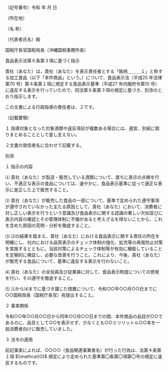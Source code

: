 （記号番号）令和 年 月 日

（所在地）

（名 称）

（代表者氏名）殿

国税庁長官国税局長（沖縄国税事務所長）

食品表示法第６条第３項に基づく指示

貴社（あなた）は、貴社（あなた）を表示責任者とする「銘柄＿＿＿１」と称する加工食品（以下「本件商品」という。）について、食品表示法（平成25 年法律第70 号）第４条第１項に規定する食品表示基準（平成27 年内閣府令第10 号）に違反する表示を行っていたので、同法第６条第３項の規定に基づき、別添のとおり指示します。

この文書による行政指導の責任者は、２です。

（記載要領）

１ 指導対象となった対象酒類や違反項目が複数ある場合には、適宜、別紙に取りまとめることとして差し支えない。

２文書の発信者名に合わせて記載する。

別添

１ 指示の内容

⑴ 貴社（あなた）が製造・販売している酒類について、直ちに表示の点検を行い、不適正な表示の食品については、速やかに、食品表示基準に従って適正な表示に是正した上で販売すること。

⑵ 貴社（あなた）が販売した食品の一部について、基準で定められた遵守事項が遵守されていなかった主たる原因として、貴社（あなた）において、消費者に対し正しい表示を行うという意識及び食品表示に関する認識の著しい欠如並びに表示内容の確認とその管理体制に不備があると考えざるを得ないことから、これを含めた原因の究明・分析を徹底すること。

⑶ ⑵の結果を踏まえ、貴社（あなた）における食品表示に関する責任の所在を明確にし、社内における品質表示のチェック体制の強化、拡充等の再発防止対策を実施するとともに、当該対策によるチェック体制等が有効に機能していることを定期的に検証し、必要な改善を行うこと。これにより、今後、貴社（あなた）が販売する食品について、基準に違反する表示を行わないこと。

⑷ 貴社（あなた）の全役員及び従業員に対して、食品表示制度についての啓発を行い、その遵守を徹底すること。

⑸ ⑴から⑷までに基づき講じた措置について、令和○○年○○月○○日までに○○国税局長（国税庁長官）宛提出すること。

２ 事実関係

令和○○年○○月○○日から同年○○月○○日までの間、本件商品の品目が○○であるのに、品目として○○を表示せず、少なくとも○○ミリリットル○○本を一般消費者向けに販売していました。

３ 法令の適用

前記事実によれば、○○○○（食品関連事業者名）が行った行為は、法第４条第１項 $\\mathcal{O}$ 規定により定められた基準第〇条第〇項第〇号の規定に違反するものです。